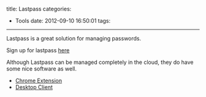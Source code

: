 title: Lastpass
categories:
  - Tools
date: 2012-09-10 16:50:01
tags:

---

Lastpass is a great solution for managing passwords.

Sign up for lastpass [here](https://lastpass.com/f?507166 "lastpass.com")

Although Lastpass can be managed completely in the cloud, they do have some nice software as well.

*   [Chrome Extension](https://chrome.google.com/webstore/detail/hdokiejnpimakedhajhdlcegeplioahd "Lastpass Chrome Extension")
*   [Desktop Client](https://lastpass.com/dl)